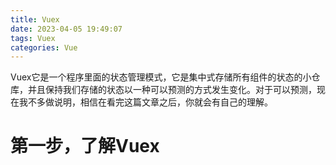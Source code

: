 ```yaml
---
title: Vuex
date: 2023-04-05 19:49:07
tags: Vuex
categories: Vue
---
```

Vuex它是一个程序里面的状态管理模式，它是集中式存储所有组件的状态的小仓库，并且保持我们存储的状态以一种可以预测的方式发生变化。对于可以预测，现在我不多做说明，相信在看完这篇文章之后，你就会有自己的理解。
# 第一步，了解Vuex
